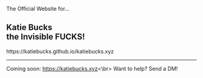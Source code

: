 The Official Website for...
<h2>Katie Bucks<br>
the Invisible FUCKS!</h2>
https://katiebucks.github.io/katiebucks.xyz

---

Coming soon: https://katiebucks.xyz<\br>
Want to help? Send a DM!
